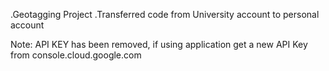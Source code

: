 .Geotagging Project
.Transferred code from University account to personal account

Note: API KEY has been removed, if using application get a new API Key from console.cloud.google.com
